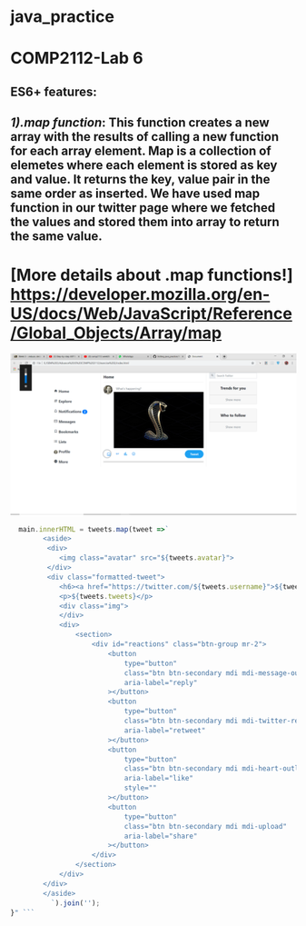 # java_practice
# COMP2112-Lab 6
## ES6+ features:
## *1).map function*: This function creates a new array with the results of calling a new function for each array element. Map is a collection of elemetes where each element is stored as key and value. It returns the key, value pair in the same order as inserted. We have used map function in our twitter page where we fetched the values and stored them into array to return the same value.
# [More details about .map functions!] https://developer.mozilla.org/en-US/docs/Web/JavaScript/Reference/Global_Objects/Array/map
![image of how the .map function works](https://github.com/imdw18013/java_practice/blob/master/Screenshot%20(8).png)
``` javascript  "function render() {
  main.innerHTML = tweets.map(tweet =>`
        <aside>
         <div>
            <img class="avatar" src="${tweets.avatar}">
         </div>
         <div class="formatted-tweet">
            <h6><a href="https://twitter.com/${tweets.username}">${tweets.name}</a> <span class="username">@${tweets.username}</span></h6>
            <p>${tweets.tweets}</p>
            <div class="img">
            </div>
            <div>
                <section>
                    <div id="reactions" class="btn-group mr-2">
                        <button
                            type="button"
                            class="btn btn-secondary mdi mdi-message-outline"
                            aria-label="reply"
                        ></button>
                        <button
                            type="button"
                            class="btn btn-secondary mdi mdi-twitter-retweet"
                            aria-label="retweet"
                        ></button>
                        <button
                            type="button"
                            class="btn btn-secondary mdi mdi-heart-outline"
                            aria-label="like"
                            style=""
                        ></button>
                        <button
                            type="button"
                            class="btn btn-secondary mdi mdi-upload"
                            aria-label="share"
                        ></button>
                    </div>
                </section>
            </div>
        </div>
        </aside>
          `).join('');
}" ```

